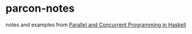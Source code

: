 # parcon-notes

notes and examples from 
[Parallel and Concurrent Programming in Haskell](http://chimera.labs.oreilly.com/books/1230000000929/index.html)

